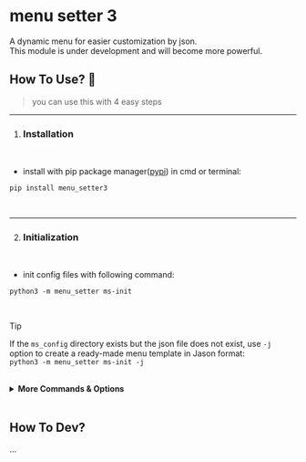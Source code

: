 # menu setter 3
A dynamic menu for easier customization by json.
<br>
This module is under development and will become more powerful.

## How To Use? 🍡
> you can use this with 4 easy steps

_____________________
1. ### Installation

<br>

- install with pip package manager([pypi](https://pypi.org/project/menu-setter3/)) in cmd or terminal:
```
pip install menu_setter3 
```

<br>

_____________________
2. ### Initialization

<br>

- init config files with following command:
```
python3 -m menu_setter ms-init
```

<br>

> [!TIP]
>  If the `ms_config` directory exists but the json file does not exist, use `-j` option to create a ready-made menu template in Jason format:
> <br>
> ```python3 -m menu_setter ms-init -j```

<br>

<details>
<summary><b>More Commands & Options</b></summary>

<br>

- ### Commands
| Commands | Usage |
| :--- | ---: |
| ms-init | initialize the ms_config directory <br>for configuration menu |
| ms-show | xxxxxxxx |     
| ms-call | xxxxxxxx |

- ### Optionals
| Related command | Options       | Usage |
| :---            | :---:         | ---:  |
| ms-init         | -n <br>--name     | default menu header name is "Main Menu". <br>you can use '-n' or '--name' for change header name.|
| ms-init         | -j <br>--json     | If the `ms_config` directory exists but the json file does not exist, <br>use `-j` option to create a ready-made menu template in Jason format |
| ms-call <br>ms-show | -v <br>--verbose | Show with More details |



</details>
<br>

## How To Dev?
...
